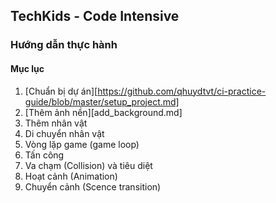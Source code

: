 ## TechKids - Code Intensive
### Hướng dẫn thực hành
#### Mục lục
1. [Chuẩn bị dự án][https://github.com/qhuydtvt/ci-practice-guide/blob/master/setup_project.md]
1. [Thêm ảnh nền][add_background.md]
2. Thêm nhân vật
2. Di chuyển nhân vật
3. Vòng lặp game (game loop)
4. Tấn công
5. Va chạm (Collision) và tiêu diệt
6. Hoạt cảnh (Animation)
7. Chuyển cảnh (Scence transition)
